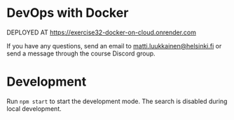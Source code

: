 # DevOps with Docker

DEPLOYED AT https://exercise32-docker-on-cloud.onrender.com


If you have any questions, send an email to matti.luukkainen@helsinki.fi or send a message through the course Discord group.

# Development

Run `npm start` to start the development mode. The search is disabled during local development.
